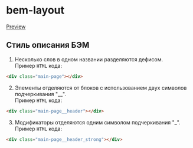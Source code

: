 # bem-layout
[Preview](https://nikitanpl.github.io/bem-layout/)

## Стиль описания БЭМ
1. Несколько слов в одном названии разделяются дефисом.<br>
Пример `HTML` кода:
```HTML
<div class="main-page"></div>
```
2. Элементы отделяются от блоков с использованием двух символов подчеркивания "__".<br>
Пример `HTML` кода:
```HTML
<div class="main-page__header"></div>
```
3. Модификаторы отделяются одним символом подчеркивания "_".<br>
Пример `HTML` кода:
```HTML
<div class="main-page__header_strong"></div>
```
